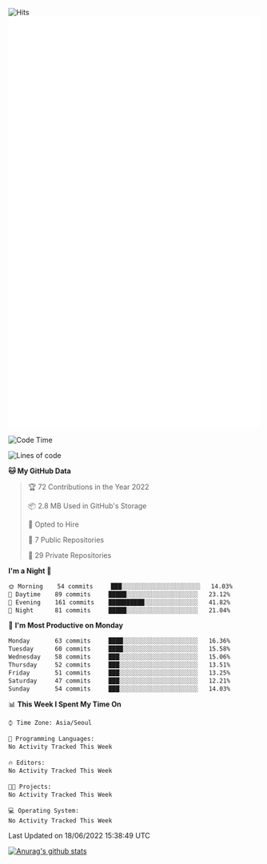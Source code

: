 ![Hits](https://hits.seeyoufarm.com/api/count/incr/badge.svg?url=https%3A%2F%2Fgithub.com%2Fkokose1234&count_bg=%2379C83D&title_bg=%23555555&icon=apple.svg&icon_color=%23E7E7E7&title=hits&edge_flat=false)
<br/>
![Metrics](https://github.com/kokose1234/kokose1234/blob/main/github-metrics.svg)

<!--START_SECTION:waka-->
![Code Time](http://img.shields.io/badge/Code%20Time-648%20hrs%2043%20mins-blue)

![Lines of code](https://img.shields.io/badge/From%20Hello%20World%20I%27ve%20Written-948%20Thousand%20lines%20of%20code-blue)

**🐱 My GitHub Data** 

> 🏆 72 Contributions in the Year 2022
 > 
> 📦 2.8 MB Used in GitHub's Storage 
 > 
> 💼 Opted to Hire
 > 
> 📜 7 Public Repositories 
 > 
> 🔑 29 Private Repositories  
 > 
**I'm a Night 🦉** 

```text
🌞 Morning    54 commits     ███░░░░░░░░░░░░░░░░░░░░░░   14.03% 
🌆 Daytime    89 commits     █████░░░░░░░░░░░░░░░░░░░░   23.12% 
🌃 Evening    161 commits    ██████████░░░░░░░░░░░░░░░   41.82% 
🌙 Night      81 commits     █████░░░░░░░░░░░░░░░░░░░░   21.04%

```
📅 **I'm Most Productive on Monday** 

```text
Monday       63 commits     ████░░░░░░░░░░░░░░░░░░░░░   16.36% 
Tuesday      60 commits     ████░░░░░░░░░░░░░░░░░░░░░   15.58% 
Wednesday    58 commits     ███░░░░░░░░░░░░░░░░░░░░░░   15.06% 
Thursday     52 commits     ███░░░░░░░░░░░░░░░░░░░░░░   13.51% 
Friday       51 commits     ███░░░░░░░░░░░░░░░░░░░░░░   13.25% 
Saturday     47 commits     ███░░░░░░░░░░░░░░░░░░░░░░   12.21% 
Sunday       54 commits     ███░░░░░░░░░░░░░░░░░░░░░░   14.03%

```


📊 **This Week I Spent My Time On** 

```text
⌚︎ Time Zone: Asia/Seoul

💬 Programming Languages: 
No Activity Tracked This Week

🔥 Editors: 
No Activity Tracked This Week

🐱‍💻 Projects: 
No Activity Tracked This Week

💻 Operating System: 
No Activity Tracked This Week

```


 Last Updated on 18/06/2022 15:38:49 UTC
<!--END_SECTION:waka-->

[![Anurag's github stats](https://github-readme-stats.vercel.app/api?username=kokose1234&theme=dracula)](https://github.com/anuraghazra/github-readme-stats)



	
